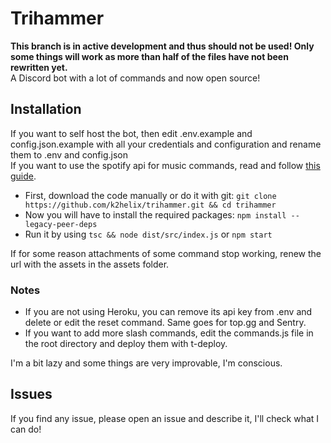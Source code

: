 # Trihammer

**This branch is in active development and thus should not be used! Only some things will work as more than half of the files have not been rewritten yet.** \
A Discord bot with a lot of commands and now open source!

## Installation

If you want to self host the bot, then edit .env.example and config.json.example with all your credentials and configuration and rename them to .env and config.json \
If you want to use the spotify api for music commands, read and follow [this guide](https://github.com/play-dl/play-dl/tree/9d24008a2be6e1d72af9af06fcb072ac5cd99a42/instructions#spotify).
- First, download the code manually or do it with git: `git clone https://github.com/k2helix/trihammer.git && cd trihammer`
- Now you will have to install the required packages: `npm install --legacy-peer-deps`
- Run it by using `tsc && node dist/src/index.js` or `npm start`

If for some reason attachments of some command stop working, renew the url with the assets in the assets folder.
### Notes
- If you are not using Heroku, you can remove its api key from .env and delete or edit the reset command. Same goes for top.gg and Sentry.
- If you want to add more slash commands, edit the commands.js file in the root directory and deploy them with t-deploy.

I'm a bit lazy and some things are very improvable, I'm conscious.

## Issues
If you find any issue, please open an issue and describe it, I'll check what I can do!